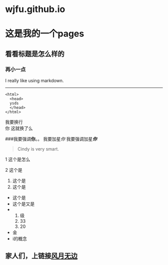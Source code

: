 # wjfu.github.io

# 这是我的一个pages

## 看看标题是怎么样的
### 再小一点

I really like using markdown.
__________

    <html>
      <head>
      ysds
      </head>
    </html>
    

我要换行<br>你
这就换了么

###我要强调**你**。。
我要加星*你*
我要强调加星***你***

> Cindy is very smart.

1 这个是怎么

2 这个是

1. 这个是
2. 这个是

+ 这个是
+ 这个是又是
+   1. 级
    2. 33
    3. 20
+ 金
+ i的概念

## 家人们，上链接[风月无边](https://www.cug.edu.cn "这是什么")


